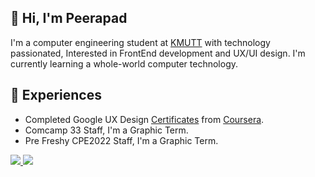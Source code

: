 ## 🙏 Hi, I'm Peerapad 
I'm a computer engineering student at [KMUTT](https://www.kmutt.ac.th/) with technology passionated, Interested in FrontEnd development and UX/UI design. I'm currently learning a whole-world computer technology.

## 💬 Experiences
* Completed Google UX Design [Certificates](https://www.coursera.org/account/accomplishments/specialization/certificate/WCSPYVHZZQSY) from [Coursera](https://www.coursera.org/).
* Comcamp 33 Staff, I'm a Graphic Term. 
* Pre Freshy CPE2022 Staff, I'm a Graphic Term. 
<a href="https://www.linkedin.com/in/peerapad/">
   <img src="https://img.shields.io/badge/LinkedIn-0077B5?style=for-the-badge&logo=linkedin&logoColor=white" />
<a href="https://www.behance.net/peerapapadthaw">
   <img src="https://img.shields.io/badge/Behance-0054F7?style=for-the-badge&logo=behance&logoColor=white" />
</a>
<br /><br />
